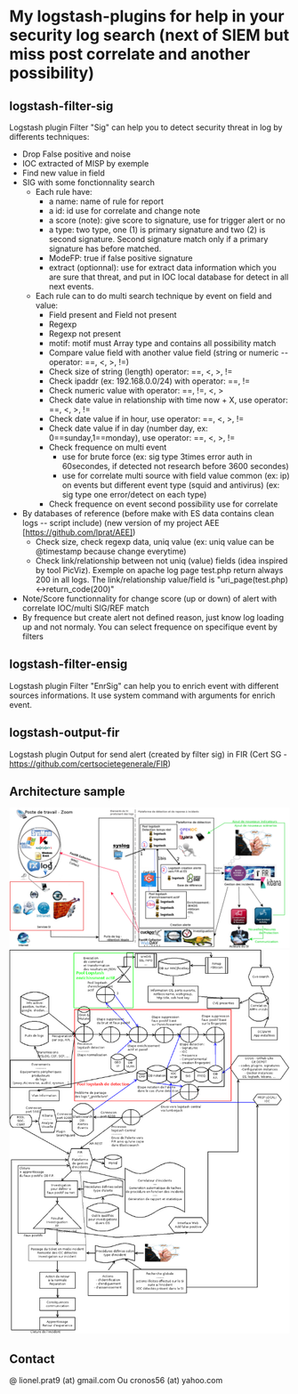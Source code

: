 # My logstash-plugins for help in your security log search (next of SIEM but miss post correlate and another possibility)

## logstash-filter-sig
Logstash plugin Filter "Sig" can help you to detect security threat in log by differents techniques:
* Drop False positive and noise
* IOC extracted of MISP by exemple
* Find new value in field
* SIG with some fonctionnality search
  * Each rule have:
    * a name: name of rule for report
    * a id: id use for correlate and change note
    * a score (note): give score to signature, use for trigger alert or no
    * a type: two type, one (1) is primary signature and two (2) is second signature. Second signature match only if a primary signature has before matched. 
    * ModeFP: true if false positive signature
    * extract (optionnal): use for extract data information which you are sure that threat, and put in IOC local database for detect in all next events.
  * Each rule can to do multi search technique by event on field and value:
    * Field present and Field not present
    * Regexp
    * Regexp not present
    * motif: motif must Array type and contains all possibility match
    * Compare value field with another value field (string or numeric -- operator: ==, <, >, !=)
    * Check size of string (length) operator: ==, <, >, !=
    * Check ipaddr (ex: 192.168.0.0/24) with operator: ==, !=
    * Check numeric value with operator: ==, !=, <, >
    * Check date value in relationship with time now + X, use operator: ==, <, >, !=
    * Check date value if in hour, use operator: ==, <, >, !=
    * Check date value if in day (number day, ex: 0==sunday,1==monday), use operator: ==, <, >, !=
    * Check frequence on multi event
      * use for brute force (ex: sig type 3times error auth in 60secondes, if detected not research before 3600 secondes)
      * use for correlate multi source with field value common (ex: ip) on events but different event type (squid and antivirus) (ex: sig type one error/detect on each type)
    * Check frequence on event second possibility use for correlate
* By databases of reference (before make with ES data contains clean logs -- script include) (new version of my project AEE [https://github.com/lprat/AEE])
  * Check size, check regexp data, uniq value (ex: uniq value can be @timestamp because change everytime)    
  * Check link/relationship between not uniq (value) fields (idea inspired by tool PicViz). Exemple on apache log page test.php return always 200 in all logs. The link/relationship value/field is "uri_page(test.php)<->return_code(200)"
* Note/Score functionnality for change score (up or down) of alert with correlate IOC/multi SIG/REF match
* By frequence but create alert not defined reason, just know log loading up and not normaly. You can select frequence on specifique event by filters

## logstash-filter-ensig
Logstash plugin Filter "EnrSig" can help you to enrich event with different sources informations. It use system command with arguments for enrich event.

## logstash-output-fir
Logstash plugin Output for send alert (created by filter sig) in FIR (Cert SG - https://github.com/certsocietegenerale/FIR) 

## Architecture sample
![alt text](https://github.com/lprat/logstash-plugins/raw/master/sample-architecture/Architecture-sample.png "Architecture sample")
![alt text](https://github.com/lprat/logstash-plugins/raw/master/sample-architecture/Diagramme-archi.png "Diagramme architecture sample")

## Contact

@ lionel.prat9 (at) gmail.com Ou cronos56 (at) yahoo.com

